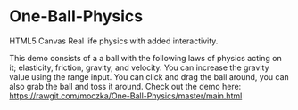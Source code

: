 # One-Ball-Physics
HTML5 Canvas Real life physics with added interactivity. 

This demo consists of a a ball with the following laws of physics acting on it; elasticity, friction, gravity, and velocity. You can increase the gravity value using the range input. You can click and drag the ball around, you can also grab the ball and toss it around.
Check out the demo here: https://rawgit.com/moczka/One-Ball-Physics/master/main.html
